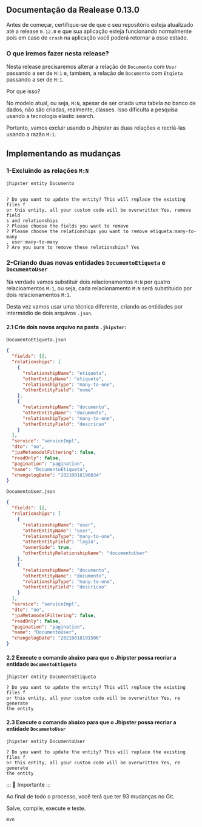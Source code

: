 ## Documentação da Realease 0.13.0

Antes de começar, certifique-se de que o seu repositório esteja atualizado até a release `0.12.0` e que sua aplicação esteja funcionando normalmente pois em caso de `crash` na aplicação você poderá retornar a esse estado.

### O que iremos fazer nesta release? 

Nesta release precisaremos alterar a relação de `Documento` com `User` passando a ser de `M:1` e, também, a relação de `Documento` com `Etqieta` passando a ser de `M:1`.

Por que isso?

No modelo atual, ou seja, `M:N`, apesar de ser criada uma tabela no banco de dados, não são criadas, realmente, classes. Isso dificulta a pesquisa usando a tecnologia elastic search.

Portanto, vamos excluir usando o Jhipster as duas relações e recriá-las usando a razão `M:1`.

## Implementando as mudanças

### 1-Excluindo as relações `M:N`

```
jhipster entity Documento


? Do you want to update the entity? This will replace the existing files f
or this entity, all your custom code will be overwritten Yes, remove field
s and relationships
? Please choose the fields you want to remove 
? Please choose the relationships you want to remove etiqueta:many-to-many
, user:many-to-many
? Are you sure to remove these relationships? Yes
```

### 2-Criando duas novas entidades `DocumentoEtiqueta` e `DocumentoUser`

Na verdade vamos substituir dois relacionamentos `M:N` por quatro relacioamentos `M:1`, ou seja, cada relacionamento `M:N` será substituido por dois relacionamentos `M:1`. 

Desta vez vamos usar uma técnica diferente, criando as entidades por intermédio de dois arquivos `.json`.

#### 2.1 Crie dois novos arquivo na pasta `.jhipster`: 

`DocumentoEtiqueta.json`

```json
{
  "fields": [],
  "relationships": [
    {
      "relationshipName": "etiqueta",
      "otherEntityName": "etiqueta",
      "relationshipType": "many-to-one",
      "otherEntityField": "nome"
    },
    {
      "relationshipName": "documento",
      "otherEntityName": "documento",
      "relationshipType": "many-to-one",
      "otherEntityField": "descricao"
    }
  ],
  "service": "serviceImpl",
  "dto": "no",
  "jpaMetamodelFiltering": false,
  "readOnly": false,
  "pagination": "pagination",
  "name": "DocumentoEtiqueta",
  "changelogDate": "20210818190834"
}

```

`DocumentoUser.json`

```json
{
  "fields": [],
  "relationships": [
    {
      "relationshipName": "user",
      "otherEntityName": "user",
      "relationshipType": "many-to-one",
      "otherEntityField": "login",
      "ownerSide": true,
      "otherEntityRelationshipName": "documentoUser"
    },
    {
      "relationshipName": "documento",
      "otherEntityName": "documento",
      "relationshipType": "many-to-one",
      "otherEntityField": "descricao"
    }
  ],
  "service": "serviceImpl",
  "dto": "no",
  "jpaMetamodelFiltering": false,
  "readOnly": false,
  "pagination": "pagination",
  "name": "DocumentoUser",
  "changelogDate": "20210818191506"
}

```

#### 2.2 Execute o comando abaixo para que o Jhipster possa recriar a entidade `DocumentoEtiqueta` 

```
jhipster entity DocumentoEtiqueta

? Do you want to update the entity? This will replace the existing files f
or this entity, all your custom code will be overwritten Yes, re generate 
the entity

```


#### 2.3 Execute o comando abaixo para que o Jhipster possa recriar a entidade `DocumentoUser` 

```
jhipster entity DocumentoUser

? Do you want to update the entity? This will replace the existing files f
or this entity, all your custom code will be overwritten Yes, re generate 
the entity

```

::: :pushpin: Importante :::

Ao final de todo o processo, você terá que ter 93 mudanças no Git.


Salve, compile, execute e teste.

```
mvn
```
